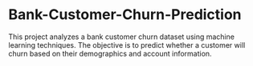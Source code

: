 # Bank-Customer-Churn-Prediction
This project analyzes a bank customer churn dataset using machine learning techniques. The objective is to predict whether a customer will churn based on their demographics and account information.
